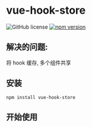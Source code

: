 # vue-hook-store

![GitHub license](https://img.shields.io/badge/license-MIT-blue.svg) [![npm version](https://img.shields.io/npm/v/vue-hook-store.svg?style=flat)](https://www.npmjs.com/package/vue-hook-store)

## 解决的问题:

将 hook 缓存, 多个组件共享

## 安装

`npm install vue-hook-store`

## 开始使用
